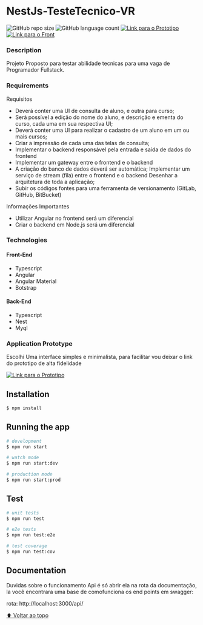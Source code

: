 # NestJs-TesteTecnico-VR

![GitHub repo size](https://img.shields.io/github/repo-size/AllanGaiteiro/NestJs-TesteTecnico-VR?style=for-the-badge)
![GitHub language count](https://img.shields.io/github/languages/count/AllanGaiteiro/NestJs-TesteTecnico-VR?style=for-the-badge)
[![Link para o Prototipo](https://img.shields.io/badge/Prototipo-ffffff?style=for-the-badge&color=F24E1E)](https://www.figma.com/proto/xySk0dp8tY0y0SQQG0CUEu/vr-courses?node-id=10%3A479&scaling=min-zoom&page-id=0%3A1&starting-point-node-id=10%3A235)
[![Link para o Front](https://img.shields.io/badge/VR_Cursos_Web-ffffff?style=for-the-badge&color=blue)](https://github.com/AllanGaiteiro/vrsoftware-vrcursos-front-testetecnico-angular)
### Description

Projeto Proposto para testar abilidade tecnicas para uma vaga de Programador Fullstack.

### Requirements

Requisitos

- Deverá conter uma UI de consulta de aluno, e outra para curso;
- Será possível a edição do nome do aluno, e descrição e ementa do curso, cada uma em sua respectiva UI;
- Deverá conter uma UI para realizar o cadastro de um aluno em um ou mais cursos;
- Criar a impressão de cada uma das telas de consulta;
- Implementar o backend responsável pela entrada e saída de dados do frontend
- Implementar um gateway entre o frontend e o backend
- A criação do banco de dados deverá ser automática;
  Implementar um serviço de stream (fila) entre o frontend e o backend
  Desenhar a arquitetura de toda a aplicação;
- Subir os códigos fontes para uma ferramenta de versionamento (GitLab, GitHub, BitBucket)

Informações Importantes

- Utilizar Angular no frontend será um diferencial
- Criar o backend em Node.js será um diferencial

### Technologies

#### Front-End

- Typescript
- Angular
- Angular Material
- Botstrap

#### Back-End

- Typescript
- Nest
- Myql

### Application Prototype

Escolhi Uma interface simples e minimalista, para facilitar vou deixar o link do prototipo de alta fidelidade

[![Link para o Prototipo](https://img.shields.io/badge/Prototipo-ffffff?style=for-the-badge&color=F24E1E)](https://www.figma.com/proto/xySk0dp8tY0y0SQQG0CUEu/vr-courses?node-id=10%3A479&scaling=min-zoom&page-id=0%3A1&starting-point-node-id=10%3A235)

## Installation

```bash
$ npm install
```

## Running the app

```bash
# development
$ npm run start

# watch mode
$ npm run start:dev

# production mode
$ npm run start:prod
```

## Test

```bash
# unit tests
$ npm run test

# e2e tests
$ npm run test:e2e

# test coverage
$ npm run test:cov
```

## Documentation

Duvidas sobre o funcionamento Api é só abrir ela na
rota da documentação, la você encontrara uma base de comofunciona os end points em swagger:

rota: http://localhost:3000/api/

[⬆ Voltar ao topo](#NestJs-TesteTecnico-VR)<br>
